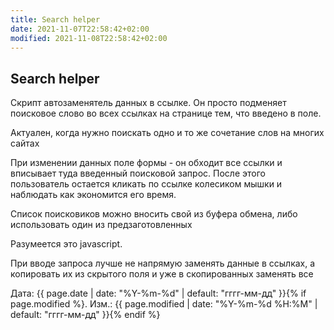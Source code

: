 ```yaml
---
title: Search helper
date: 2021-11-07T22:58:42+02:00
modified: 2021-11-08T22:58:42+02:00
---
```


## Search helper

Скрипт автозаменятель данных в ссылке. Он просто подменяет поисковое слово во всех ссылках на странице тем, что введено в поле.

Актуален, когда нужно поискать одно и то же сочетание слов на многих сайтах

При изменении данных поле формы - он обходит все ссылки и вписывает туда введенный поисковой запрос. После этого пользователь остается кликать по ссылке колесиком мышки и наблюдать как экономится его время.

Список поисковиков можно вносить свой из буфера обмена, либо использовать один из предзаготовленных

Разумеется это javascript. 

При вводе запроса лучше не напрямую заменять данные в ссылках, а копировать их из скрытого поля и уже в скопированных заменять все

<time class="shaded">
Дата: {{ page.date | date: "%Y-%m-%d" | default: "гггг-мм-дд" }}{% if page.modified %}. Изм.: {{ page.modified | date: "%Y-%m-%d %H:%M" | default: "гггг-мм-дд" }}{% endif %}
</time>
